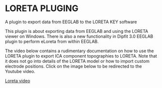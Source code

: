 # LORETA PLUGING

A plugin to export data from EEGLAB to the LORETA KEY software

This plugin is about exporting data from EEGLAB and using the LORETA viewer on Windows. There is also a new functionality in Dipfit 3.0 EEGLAB plugin to perform eLoreta from within EEGLAB.

The video below contains a rudimentary documentation on how to use the LORETA plugin to export ICA component topographies to LORETA. Note that it does not go into details of the LORETA model or how to import custom electrode positions. Click on the image below to be redirected to the Youtube video.

[Loreta video](https://www.youtube.com/watch?v=amttvN_Sb6A)

